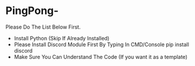 # PingPong-

Please Do The List Below First.
- Install Python (Skip If Already Installed)
- Please Install Discord Module First By Typing In CMD/Console pip install discord
- Make Sure You Can Understand The Code (If you want it as a template)
